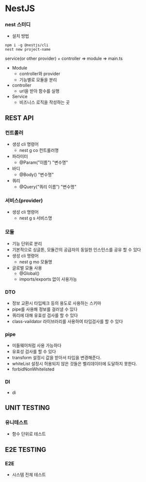 # NestJS

### nest 스터디
- 설치 방법
```
npm i -g @nestjs/cli
nest new project-name
```

service(or other provider) + controller => module => main.ts

- Module
  - controller와 provider
  - 기능별로 모듈을 분리
- controller
  - url을 받아 함수를 실행
- Service
  - 비즈니스 로직을 작성하는 곳

## REST API
### 컨트롤러
- 생성 cli 명령어
  - nest g co 컨트롤러명
- 파라미터
  - @Param("이름") "변수명"
- 바디
  - @Body() "변수명"
- 쿼리
  - @Query("쿼리 이름") "변수명"

### 서비스(provider)
- 생성 cli 명령어
  - nest g s 서비스명

### 모듈
- 기능 단위로 분리
- 기본적으로 싱글톤, 모듈간의 공급자의 동일한 인스턴스를 공유 할 수 있다
- 생성 cli 명령어
  - nest g mo 모듈명
- 글로벌 모듈 사용
  - @Global()
  - imports/exports 없이 사용가능

### DTO
- 정보 교환시 타입체크 등의 용도로 사용하는 스키마
- pipe를 사용해 정보를 걸러낼 수 있다
- 쿼리에 대해 유효성 검사를 할 수 있다
- class-vaildator 라이브러리를 사용하여 타입검사를 할 수 있다

### pipe
- 미들웨어처럼 사용 가능하다
- 유효성 검사를 할 수 있다
- transform 설정시 값을 받아서 타입을 변경해준다.
- whiteList 설정시 허용되지 않은 것들은 벨리데이터에 도달하지 못한다.
- forbidNonWhitelisted

### DI
- di

## UNIT TESTING
### 유니테스트
- 함수 단위로 테스트

## E2E TESTING
### E2E
- 시스템 전체 테스트
